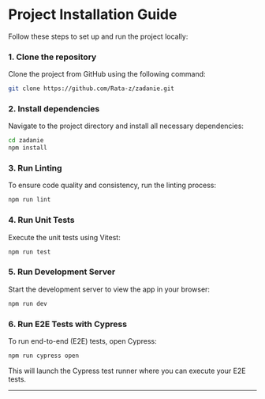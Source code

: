 # Project Installation Guide

Follow these steps to set up and run the project locally:

### 1. Clone the repository

Clone the project from GitHub using the following command:

```bash
git clone https://github.com/Rata-z/zadanie.git
```

### 2. Install dependencies

Navigate to the project directory and install all necessary dependencies:

```bash
cd zadanie
npm install
```

### 3. Run Linting

To ensure code quality and consistency, run the linting process:

```bash
npm run lint
```

### 4. Run Unit Tests

Execute the unit tests using Vitest:

```bash
npm run test
```

### 5. Run Development Server

Start the development server to view the app in your browser:

```bash
npm run dev
```

### 6. Run E2E Tests with Cypress

To run end-to-end (E2E) tests, open Cypress:

```bash
npm run cypress open
```

This will launch the Cypress test runner where you can execute your E2E tests.

---
